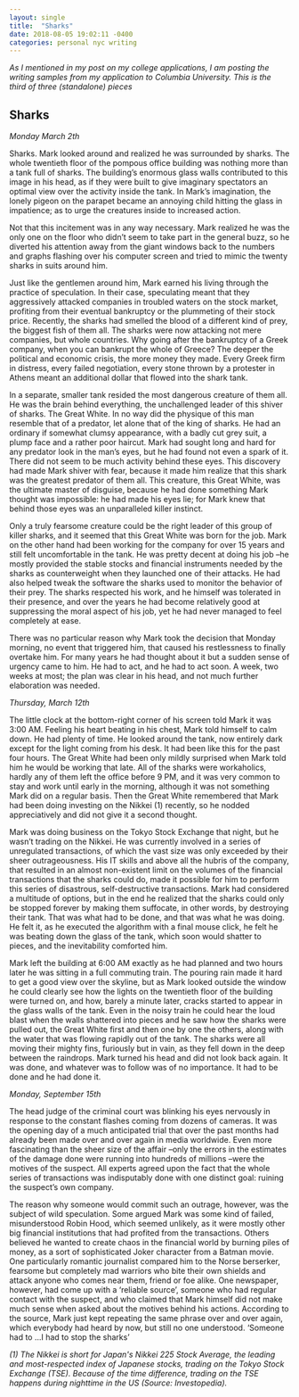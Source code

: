 ```yaml
---
layout: single
title:  "Sharks"
date: 2018-08-05 19:02:11 -0400
categories: personal nyc writing
---
```


*As I mentioned in my post on my college applications, I am posting the writing samples from my application to Columbia University. This is the third of three (standalone) pieces*

## Sharks

*Monday March 2th*

Sharks. Mark looked around and realized he was surrounded by sharks. The whole twentieth floor of the pompous office building was nothing more than a tank full of sharks. The building’s enormous glass walls contributed to this image in his head, as if they were built to give imaginary spectators an optimal view over the activity inside the tank. In Mark’s imagination, the lonely pigeon on the parapet became an annoying child hitting the glass in impatience; as to urge the creatures inside to increased action.

Not that this incitement was in any way necessary. Mark realized he was the only one on the floor who didn’t seem to take part in the general buzz, so he diverted his attention away from the giant windows back to the numbers and graphs flashing over his computer screen and tried to mimic the twenty sharks in suits around him.

Just like the gentlemen around him, Mark earned his living through the practice of speculation. In their case, speculating meant that they aggressively attacked companies in troubled waters on the stock market, profiting from their eventual bankruptcy or the plummeting of their stock price. Recently, the sharks had smelled the blood of a different kind of prey, the biggest fish of them all. The sharks were now attacking not mere companies, but whole countries. Why going after the bankruptcy of a Greek company, when you can bankrupt the whole of Greece? The deeper the political and economic crisis, the more money they made. Every Greek firm in distress, every failed negotiation, every stone thrown by a protester in Athens meant an additional dollar that flowed into the shark tank.

In a separate, smaller tank resided the most dangerous creature of them all. He was the brain behind everything, the unchallenged leader of this shiver of sharks. The Great White. In no way did the physique of this man resemble that of a predator, let alone that of the king of sharks. He had an ordinary if somewhat clumsy appearance, with a badly cut grey suit, a plump face and a rather poor haircut. Mark had sought long and hard for any predator look in the man’s eyes, but he had found not even a spark of it. There did not seem to be much activity behind these eyes. This discovery had made Mark shiver with fear, because it made him realize that this shark was the greatest predator of them all. This creature, this Great White, was the ultimate master of disguise, because he had done something Mark thought was impossible: he had made his eyes lie; for Mark knew that behind those eyes was an unparalleled killer instinct.

Only a truly fearsome creature could be the right leader of this group of killer sharks, and it seemed that this Great White was born for the job. Mark on the other hand had been working for the company for over 15 years and still felt uncomfortable in the tank. He was pretty decent at doing his job –he mostly provided the stable stocks and financial instruments needed by the sharks as counterweight when they launched one of their attacks. He had also helped tweak the software the sharks used to monitor the behavior of their prey. The sharks respected his work, and he himself was tolerated in their presence, and over the years he had become relatively good at suppressing the moral aspect of his job, yet he had never managed to feel completely at ease.

There was no particular reason why Mark took the decision that Monday morning, no event that triggered him, that caused his restlessness to finally overtake him. For many years he had thought about it but a sudden sense of urgency came to him. He had to act, and he had to act soon. A week, two weeks at most; the plan was clear in his head, and not much further elaboration was needed.

*Thursday, March 12th*

The little clock at the bottom-right corner of his screen told Mark it was 3:00 AM. Feeling his heart beating in his chest, Mark told himself to calm down. He had plenty of time. He looked around the tank, now entirely dark except for the light coming from his desk. It had been like this for the past four hours. The Great White had been only mildly surprised when Mark told him he would be working that late. All of the sharks were workaholics, hardly any of them left the office before 9 PM, and it was very common to stay and work until early in the morning, although it was not something Mark did on a regular basis. Then the Great White remembered that Mark had been doing investing on the Nikkei (1) recently, so he nodded appreciatively and did not give it a second thought.

Mark was doing business on the Tokyo Stock Exchange that night, but he wasn’t trading on the Nikkei. He was currently involved in a series of unregulated transactions, of which the vast size was only exceeded by their sheer outrageousness. His IT skills and above all the hubris of the company, that resulted in an almost non-existent limit on the volumes of the financial transactions that the sharks could do, made it possible for him to perform this series of disastrous, self-destructive transactions. Mark had considered a multitude of options, but in the end he realized that the sharks could only be stopped forever by making them suffocate, in other words, by destroying their tank. That was what had to be done, and that was what he was doing. He felt it, as he executed the algorithm with a final mouse click, he felt he was beating down the glass of the tank, which soon would shatter to pieces, and the inevitability comforted him.

Mark left the building at 6:00 AM exactly as he had planned and two hours later he was sitting in a full commuting train. The pouring rain made it hard to get a good view over the skyline, but as Mark looked outside the window he could clearly see how the lights on the twentieth floor of the building were turned on, and how, barely a minute later, cracks started to appear in the glass walls of the tank. Even in the noisy train he could hear the loud blast when the walls shattered into pieces and he saw how the sharks were pulled out, the Great White first and then one by one the others, along with the water that was flowing rapidly out of the tank. The sharks were all moving their mighty fins, furiously but in vain, as they fell down in the deep between the raindrops. Mark turned his head and did not look back again. It was done, and whatever was to follow was of no importance. It had to be done and he had done it.

*Monday, September 15th*

The head judge of the criminal court was blinking his eyes nervously in response to the constant flashes coming from dozens of cameras. It was the opening day of a much anticipated trial that over the past months had already been made over and over again in media worldwide. Even more fascinating than the sheer size of the affair –only the errors in the estimates of the damage done were running into hundreds of millions –were the motives of the suspect. All experts agreed upon the fact that the whole series of transactions was indisputably done with one distinct goal: ruining the suspect’s own company.

The reason why someone would commit such an outrage, however, was the subject of wild speculation. Some argued Mark was some kind of failed, misunderstood Robin Hood, which seemed unlikely, as it were mostly other big financial institutions that had profited from the transactions. Others believed he wanted to create chaos in the financial world by burning piles of money, as a sort of sophisticated Joker character from a Batman movie. One particularly romantic journalist compared him to the Norse berserker, fearsome but completely mad warriors who bite their own shields and attack anyone who comes near them, friend or foe alike. One newspaper, however, had come up with a ‘reliable source’, someone who had regular contact with the suspect, and who claimed that Mark himself did not make much sense when asked about the motives behind his actions. According to the source, Mark just kept repeating the same phrase over and over again, which everybody had heard by now, but still no one understood. ‘Someone had to ...I had to stop the sharks’

*(1) The Nikkei is short for Japan's Nikkei 225 Stock Average, the leading and most-respected index of Japanese stocks, trading on the Tokyo Stock Exchange (TSE). Because of the time difference, trading on the TSE happens during nighttime in the US (Source: Investopedia).*
